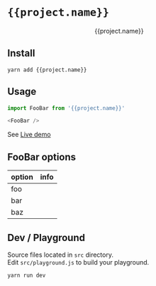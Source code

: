 # `{{project.name}}`

<!--- Hero Image
<p align="center">
  <img width="300" alt="hero" src="">
</p>
-->
<p align="center">
  {{project.name}}
</p>
<!--- NPM badges
<p align="center">
  <a href="https://www.npmjs.com/package/{{project.name}}">
    <img alt="npm version" src="https://img.shields.io/npm/v/{{project.name}}">
  </a>
  <img alt="lisence" src="https://img.shields.io/npm/l/{{project.name}}">
</p>
-->


## Install
```
yarn add {{project.name}}
```


## Usage 

```js
import FooBar from '{{project.name}}'

<FooBar />
```

See [Live demo](https://raw.githack.com/{{project.ns1}}/{{project.ns2}}/master/index.html)  



## FooBar options

| option        | info                                                            |
|---------------|-----------------------------------------------------------------|
| foo           |                                                                 |
| bar           |                                                                 |
| baz           |                                                                 |



## Dev / Playground 

Source files located in `src` directory.   
Edit `src/playground.js` to build your playground.

```js
yarn run dev
```